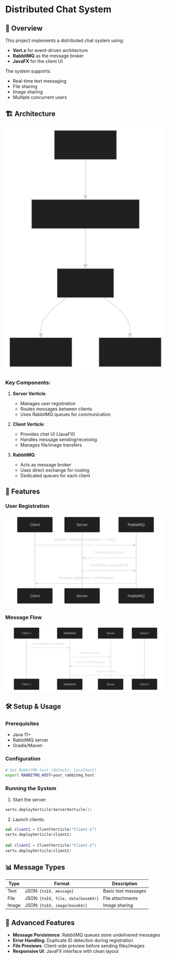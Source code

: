 # Distributed Chat System

## 📝 Overview
This project implements a distributed chat system using:
- **Vert.x** for event-driven architecture
- **RabbitMQ** as the message broker
- **JavaFX** for the client UI

The system supports:
- Real-time text messaging
- File sharing
- Image sharing
- Multiple concurrent users

## 🏗️ Architecture

![architecture.svg](src/main/resources/assets/static/architecture.svg)

### Key Components:
1. **Server Verticle**:
   - Manages user registration
   - Routes messages between clients
   - Uses RabbitMQ queues for communication

2. **Client Verticle**:
   - Provides chat UI (JavaFX)
   - Handles message sending/receiving
   - Manages file/image transfers

3. **RabbitMQ**:
   - Acts as message broker
   - Uses direct exchange for routing
   - Dedicated queues for each client

## 🚀 Features

### User Registration
![user_registration.svg](src/main/resources/assets/static/user_registration.svg)

### Message Flow
![message_flow.svg](src/main/resources/assets/static/message_flow.svg)
## 🛠️ Setup & Usage

### Prerequisites
- Java 11+
- RabbitMQ server
- Gradle/Maven

### Configuration
```bash
# Set RabbitMQ host (default: localhost)
export RABBITMQ_HOST=your_rabbitmq_host
```

### Running the System
1. Start the server:
```kotlin
vertx.deployVerticle(ServerVerticle())
```

2. Launch clients:
```kotlin
val client1 = ClientVerticle("Client-1")
vertx.deployVerticle(client1)

val client2 = ClientVerticle("Client-2") 
vertx.deployVerticle(client2)
```

## 📊 Message Types

| Type  | Format                          | Description        |
|-------|----------------------------------|--------------------|
| Text  | JSON: `{toId, message}`          | Basic text messages |
| File  | JSON: `{toId, file, data(base64)}` | File attachments    |
| Image | JSON: `{toId, image(base64)}`    | Image sharing       |

## 🌟 Advanced Features

- **Message Persistence**: RabbitMQ queues store undelivered messages
- **Error Handling**: Duplicate ID detection during registration
- **File Previews**: Client-side preview before sending files/images
- **Responsive UI**: JavaFX interface with clean layout